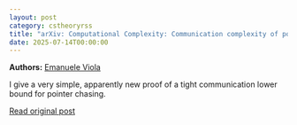 ```yaml
---
layout: post
category: cstheoryrss
title: "arXiv: Computational Complexity: Communication complexity of pointer chasing via the fixed-set lemma"
date: 2025-07-14T00:00:00
---
```


**Authors:** [Emanuele Viola](https://dblp.uni-trier.de/search?q=Emanuele+Viola)

I give a very simple, apparently new proof of a tight communication lower
bound for pointer chasing.

[Read original post](http://arxiv.org/abs/2507.08919v1)
